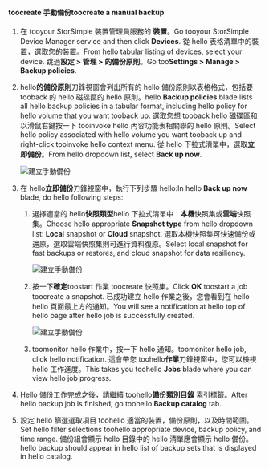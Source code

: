 
<!--author=alkohli last changed: 01/20/2017-->

#### <a name="toocreate-a-manual-backup"></a><span data-ttu-id="46262-101">toocreate 手動備份</span><span class="sxs-lookup"><span data-stu-id="46262-101">toocreate a manual backup</span></span>

1. <span data-ttu-id="46262-102">在 tooyour StorSimple 裝置管理員服務的 **裝置**。</span><span class="sxs-lookup"><span data-stu-id="46262-102">Go tooyour StorSimple Device Manager service and then click **Devices**.</span></span> <span data-ttu-id="46262-103">從 hello 表格清單中的裝置，選取您的裝置。</span><span class="sxs-lookup"><span data-stu-id="46262-103">From hello tabular listing of devices, select your device.</span></span> <span data-ttu-id="46262-104">跳過**設定 > 管理 > 的備份原則**。</span><span class="sxs-lookup"><span data-stu-id="46262-104">Go too**Settings > Manage > Backup policies**.</span></span>

2. <span data-ttu-id="46262-105">hello**的備份原則**刀鋒視窗會列出所有的 hello 備份原則以表格格式，包括要 tooback 的 hello 磁碟區的 hello 原則。</span><span class="sxs-lookup"><span data-stu-id="46262-105">hello **Backup policies** blade lists all hello backup policies in a tabular format, including hello policy for hello volume that you want tooback up.</span></span> <span data-ttu-id="46262-106">選取您想 tooback hello 磁碟區和以滑鼠右鍵按一下 tooinvoke hello 內容功能表相關聯的 hello 原則。</span><span class="sxs-lookup"><span data-stu-id="46262-106">Select hello policy associated with hello volume you want tooback up and right-click tooinvoke hello context menu.</span></span> <span data-ttu-id="46262-107">從 hello 下拉式清單中，選取**立即備份**。</span><span class="sxs-lookup"><span data-stu-id="46262-107">From hello dropdown list, select **Back up now**.</span></span>

    ![建立手動備份](./media/storsimple-8000-create-manual-backup/createmanualbu1.png)

3. <span data-ttu-id="46262-109">在 hello**立即備份**刀鋒視窗中，執行下列步驟 hello:</span><span class="sxs-lookup"><span data-stu-id="46262-109">In hello **Back up now** blade, do hello following steps:</span></span>

    1. <span data-ttu-id="46262-110">選擇適當的 hello**快照類型**hello 下拉式清單中：**本機**快照集或**雲端**快照集。</span><span class="sxs-lookup"><span data-stu-id="46262-110">Choose hello appropriate **Snapshot type** from hello dropdown list: **Local** snapshot or **Cloud** snapshot.</span></span> <span data-ttu-id="46262-111">選取本機快照集可快速備份或還原，選取雲端快照集則可進行資料復原。</span><span class="sxs-lookup"><span data-stu-id="46262-111">Select local snapshot for fast backups or restores, and cloud snapshot for data resiliency.</span></span>

        ![建立手動備份](./media/storsimple-8000-create-manual-backup/createmanualbu2.png)

    2. <span data-ttu-id="46262-113">按一下**確定**toostart 作業 toocreate 快照集。</span><span class="sxs-lookup"><span data-stu-id="46262-113">Click **OK** toostart a job toocreate a snapshot.</span></span> <span data-ttu-id="46262-114">已成功建立 hello 作業之後，您會看到在 hello hello 頁面最上方的通知。</span><span class="sxs-lookup"><span data-stu-id="46262-114">You will see a notification at hello top of hello page after hello job is successfully created.</span></span>

        ![建立手動備份](./media/storsimple-8000-create-manual-backup/createmanualbu4.png)

    3. <span data-ttu-id="46262-116">toomonitor hello 作業中，按一下 hello 通知。</span><span class="sxs-lookup"><span data-stu-id="46262-116">toomonitor hello job, click hello notification.</span></span> <span data-ttu-id="46262-117">這會帶您 toohello**作業**刀鋒視窗中，您可以檢視 hello 工作進度。</span><span class="sxs-lookup"><span data-stu-id="46262-117">This takes you toohello **Jobs** blade where you can view hello job progress.</span></span>


5. <span data-ttu-id="46262-118">Hello 備份工作完成之後，請繼續 toohello**備份類別目錄** 索引標籤。</span><span class="sxs-lookup"><span data-stu-id="46262-118">After hello backup job is finished, go toohello **Backup catalog** tab.</span></span>

6. <span data-ttu-id="46262-119">設定 hello 篩選選取項目 toohello 適當的裝置，備份原則，以及時間範圍。</span><span class="sxs-lookup"><span data-stu-id="46262-119">Set hello filter selections toohello appropriate device, backup policy, and time range.</span></span> <span data-ttu-id="46262-120">備份組會顯示 hello 目錄中的 hello 清單應會顯示 hello 備份。</span><span class="sxs-lookup"><span data-stu-id="46262-120">hello backup should appear in hello list of backup sets that is displayed in hello catalog.</span></span>

